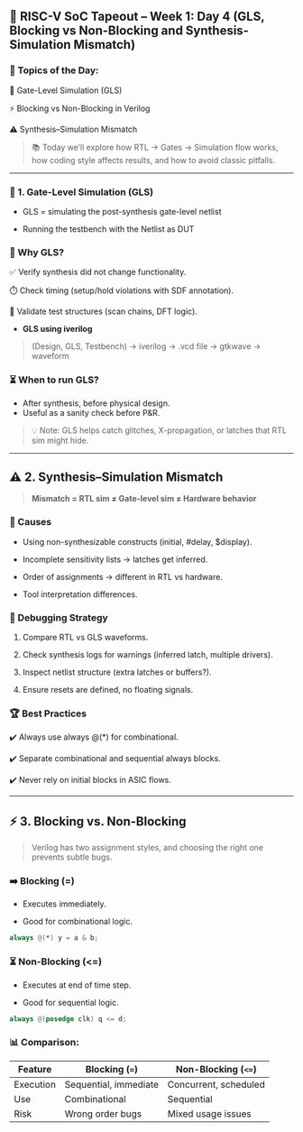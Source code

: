 ## 🌟 RISC-V SoC Tapeout – Week 1: Day 4 (GLS, Blocking vs Non-Blocking and Synthesis-Simulation Mismatch)

### 🌟 Topics of the Day:

🧩 Gate-Level Simulation (GLS)

⚡ Blocking vs Non-Blocking in Verilog

⚠️ Synthesis–Simulation Mismatch

> 📚 Today we’ll explore how RTL → Gates → Simulation flow works, how coding style affects results, and how to avoid classic pitfalls.

---

### 🧩 1. Gate-Level Simulation (GLS)

- GLS = simulating the post-synthesis gate-level netlist 

- Running the testbench with the Netlist as DUT

### 🔑 Why GLS?

✅ Verify synthesis did not change functionality.

⏱️ Check timing (setup/hold violations with SDF annotation).

🔗 Validate test structures (scan chains, DFT logic).

- **GLS using iverilog**

> (Design, GLS, Testbench) -> iverilog -> .vcd file -> gtkwave -> waveform

### ⏳ When to run GLS?
- After synthesis, before physical design.
- Useful as a sanity check before P&R.

> 💡 Note: GLS helps catch glitches, X-propagation, or latches that RTL sim might hide.

---

## ⚠️ 2. Synthesis–Simulation Mismatch

> **Mismatch = RTL sim ≠ Gate-level sim ≠ Hardware behavior**

### 🛑 Causes

- Using non-synthesizable constructs (initial, #delay, $display).

- Incomplete sensitivity lists → latches get inferred.

- Order of assignments → different in RTL vs hardware.

- Tool interpretation differences.

### 🔧 Debugging Strategy

1. Compare RTL vs GLS waveforms.

2. Check synthesis logs for warnings (inferred latch, multiple drivers).

3. Inspect netlist structure (extra latches or buffers?).

4. Ensure resets are defined, no floating signals.

### 🏆 Best Practices

✔️ Always use always @(*) for combinational.

✔️ Separate combinational and sequential always blocks.

✔️ Never rely on initial blocks in ASIC flows.

---

## ⚡ 3. Blocking vs. Non-Blocking

> Verilog has two assignment styles, and choosing the right one prevents subtle bugs.

### ➡️ Blocking (=)

- Executes immediately.

- Good for combinational logic.

```verilog
always @(*) y = a & b;
```

### ⏳ Non-Blocking (<=)

- Executes at end of time step.

- Good for sequential logic.

```verilog
always @(posedge clk) q <= d;
```

### 📊 Comparison:

| Feature   | Blocking (`=`)        | Non-Blocking (`<=`)   |
| --------- | --------------------- | --------------------- |
| Execution | Sequential, immediate | Concurrent, scheduled |
| Use       | Combinational         | Sequential            |
| Risk      | Wrong order bugs      | Mixed usage issues    |





